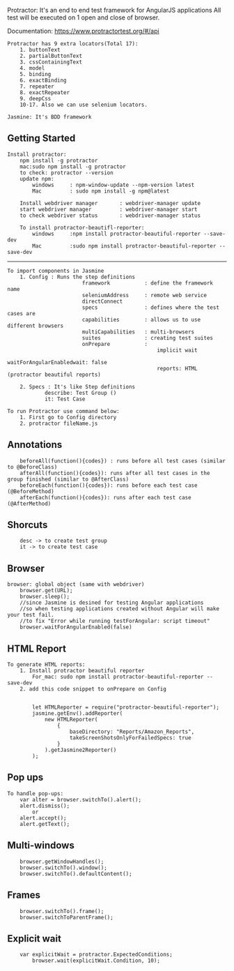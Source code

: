Protractor: It's an end to end test framework for AngularJS applications
            All test will be executed on 1 open and close of browser.

Documentation: https://www.protractortest.org/#/api

    Protractor has 9 extra locators(Total 17):
        1. buttonText
        2. partialButtonText
        3. cssContainingText
        4. model
        5. binding
        6. exactBinding
        7. repeater
        8. exactRepeater
        9. deepCss
        10-17. Also we can use selenium locators.

    Jasmine: It's BDD framework

    
Getting Started
---------------------------------------

    Install protractor:
        npm install -g protractor
        mac:sudo npm install -g protractor
        to check: protractor --version
        update npm:
            windows     : npm-window-update --npm-version latest
            Mac         : sudo npm install -g npm@latest
        
        Install webdriver manager       : webdriver-manager update
        start webdriver manager         : webdriver-manager start
        to check webdriver status       : webdriver-manager status
        
        To install protractor-beautifl-reporter:
            windows     :npm install protractor-beautiful-reporter --save-dev
            Mac         :sudo npm install protractor-beautiful-reporter --save-dev

---------------------------------------

    To import components in Jasmine
        1. Config : Runs the step definitions
                            framework           : define the framework name
                            seleniumAddress     : remote web service
                            directConnect
                            specs               : defines where the test cases are
                            capabilities        : allows us to use different browsers
                            multiCapabilities   : multi-browsers
                            suites              : creating test suites
                            onPrepare           :
                                                    implicit wait
                                                    waitForAngularEnabledwait: false
                                                    reports: HTML (protractor beautiful reports)

        2. Specs : It's like Step definitions
                describe: Test Group ()
                it: Test Case

    To run Protractor use command below:
        1. First go to Config directory
        2. protractor fileName.js

Annotations
---------------------------------------
        beforeAll(function(){codes}) : runs before all test cases (similar to @BeforeClass)
        afterAll(function(){codes}): runs after all test cases in the group finished (similar to @AfterClass)
        beforeEach(function(){codes}): runs before each test case (@BeforeMethod)
        afterEach(function(){codes}): runs after each test case (@AfterMethod)

Shorcuts
---------------------------------------

        desc -> to create test group
        it -> to create test case

Browser
---------------------------------------

    browser: global object (same with webdriver)
        browser.get(URL);
        browser.sleep();
        //since Jasmine is desined for testing Angular applications 
        //so when testing applications created without Angular will make your test fail.
        //to fix "Error while running testForAngular: script timeout"
        browser.waitForAngularEnabled(false)

HTML Report
---------------------------------------

    To generate HTML reports:
        1. Install protractor beautiful reporter
            For_mac: sudo npm install protractor-beautiful-reporter --save-dev
        2. add this code snippet to onPrepare on Config


            let HTMLReporter = require("protractor-beautiful-reporter");
            jasmine.getEnv().addReporter( 
                new HTMLReporter(  
                    {
                        baseDirectory: "Reports/Amazon_Reports",
                        takeScreenShotsOnlyForFailedSpecs: true
                    }
                ).getJasmine2Reporter()
            );

Pop ups
-----------------------------------------------

    To handle pop-ups:
        var alter = browser.switchTo().alert();
        alert.dismiss();
            or
        alert.accept();
        alert.getText();

Multi-windows
------------------------------------------

        browser.getWindowHandles();
        browser.switchTo().window();
        browser.switchTo().defaultContent();

Frames
------------------------------------------------

        browser.switchTo().frame();
        browser.switchToParentFrame();

Explicit wait
------------------------------------------

        var explicitWait = protractor.ExpectedConditions;
            browser.wait(explicitWait.Condition, 10);




